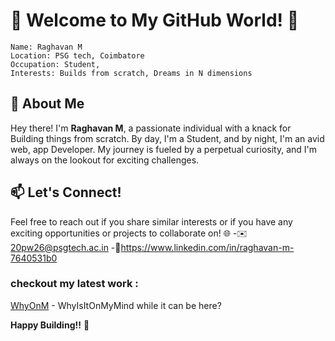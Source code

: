

# 👋 Welcome to My GitHub World! 🌟

```
Name: Raghavan M
Location: PSG tech, Coimbatore
Occupation: Student,
Interests: Builds from scratch, Dreams in N dimensions
```
## 🚀 About Me

Hey there! I'm **Raghavan M**, a passionate individual with a knack for Building things from scratch. By day, I'm a Student, and by night, I'm an avid web, app Developer. My journey is fueled by a perpetual curiosity, and I'm always on the lookout for exciting challenges.

## 📫 Let's Connect!

Feel free to reach out if you share similar interests or if you have any exciting opportunities or projects to collaborate on! 🌐
-✉️ 20pw26@psgtech.ac.in
-🔗https://www.linkedin.com/in/raghavan-m-7640531b0


### checkout my latest work :
[WhyOnM](https://whyonm.vercel.app) -  WhyIsItOnMyMind while it can be here?

**Happy Building!!** 🚀
